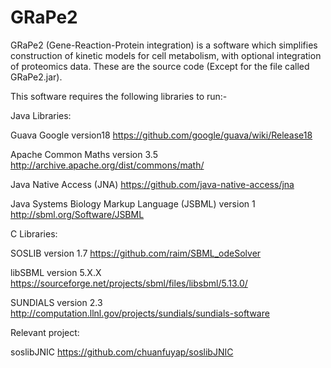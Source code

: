 # GRaPe2
GRaPe2 (Gene-Reaction-Protein integration) is a software which simplifies construction of kinetic models for cell metabolism, with optional integration of proteomics data. These are the source code (Except for the file called GRaPe2.jar).

This software requires the following libraries to run:-

Java Libraries:

Guava Google version18            https://github.com/google/guava/wiki/Release18

Apache Common Maths version 3.5   http://archive.apache.org/dist/commons/math/

Java Native Access (JNA)          https://github.com/java-native-access/jna

Java Systems Biology Markup Language (JSBML) version 1    http://sbml.org/Software/JSBML



C Libraries: 

SOSLIB version 1.7 https://github.com/raim/SBML_odeSolver 

libSBML version 5.X.X https://sourceforge.net/projects/sbml/files/libsbml/5.13.0/ 

SUNDIALS version 2.3 http://computation.llnl.gov/projects/sundials/sundials-software

Relevant project:

soslibJNIC https://github.com/chuanfuyap/soslibJNIC
